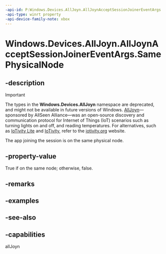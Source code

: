 ```yaml
---
-api-id: P:Windows.Devices.AllJoyn.AllJoynAcceptSessionJoinerEventArgs.SamePhysicalNode
-api-type: winrt property
-api-device-family-note: xbox
---
```


<!-- Property syntax
public bool SamePhysicalNode { get; }
-->

# Windows.Devices.AllJoyn.AllJoynAcceptSessionJoinerEventArgs.SamePhysicalNode

## -description

> [!IMPORTANT]
> The types in the **Windows.Devices.AllJoyn** namespace are deprecated, and might not be available in future versions of Windows. [AllJoyn](https://openconnectivity.org/technology/reference-implementation/alljoyn/)&mdash;sponsored by AllSeen Alliance&mdash;was an open-source discovery and communication protocol for Internet of Things (IoT) scenarios such as turning lights on and off, and reading temperatures. For alternatives, such as [IoTivity Lite](https://github.com/iotivity/iotivity-lite) and [IoTivity](https://github.com/iotivity/iotivity), refer to the [iotivity.org](https://iotivity.org/) website.

The app joining the session is on the same physical node.

## -property-value
True if on the same node; otherwise, false.

## -remarks

## -examples

## -see-also


## -capabilities
allJoyn
